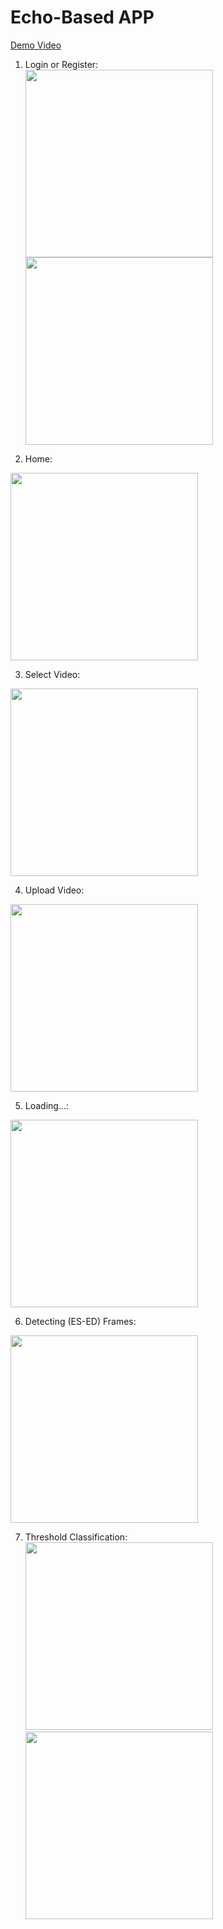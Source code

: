 # Echo-Based APP

[Demo Video](/Media/Demo.mp4)

1) Login or Register: <br>
<img src="/Media/Login.png" width="300"/> <img src="/Media/Register.png" width="300"/>

2) Home: <br>
<img src="/Media/Home.png" width="300"/>

3) Select Video: <br>
<img src="/Media/SelectVideo.png" width="300"/>

4) Upload Video: <br>
<img src="/Media/UploadVideo.png" width="300"/>

5) Loading...: <br>
<img src="/Media/Loading.png" width="300"/>

6) Detecting (ES-ED) Frames: <br>
<img src="/Media/Result_1.png" width="300"/>

7) Threshold Classification: <br>
<img src="/Media/Result_2_Normal.png" width="300"/> <img src="/Media/Result_2_Abnormal.png" width="300"/>
